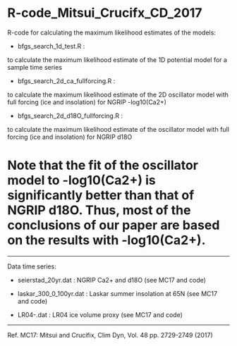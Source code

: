 # R-code_Mitsui_Crucifx_CD_2017

R-code for calculating the maximum likelihood estimates of the models:

- bfgs_search_1d_test.R :

to calculate the maximum likelihood estimate of the 1D potential model for a sample time series

- bfgs_search_2d_ca_fullforcing.R :

to calculate the maximum likelihood estimate of the 2D oscillator model with full forcing (ice and insolation) for NGRIP -log10(Ca2+)

- bfgs_search_2d_d18O_fullforcing.R :

to calculate the maximum likelihood estimate of the oscillator model with full forcing (ice and insolation) for NGRIP d18O

# Note that the fit of the oscillator model to -log10(Ca2+) is significantly better than that of NGRIP d18O. Thus, most of the conclusions of our paper are based on the results with -log10(Ca2+).


---
Data time series:

- seierstad_20yr.dat : NGRIP Ca2+ and d18O (see MC17 and code)

- laskar_300_0_100yr.dat : Laskar summer insolation at 65N (see MC17 and code)

- LR04-.dat : LR04 ice volume proxy (see MC17 and code)


---
Ref. MC17: Mitsui and Crucifix, Clim Dyn, Vol. 48 pp. 2729-2749 (2017)  

